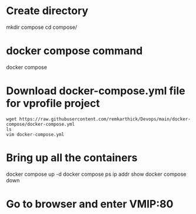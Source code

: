# Create directory
mkdir compose
cd compose/

# docker compose command
docker compose

# Download docker-compose.yml file for vprofile project
```
wget https://raw.githubusercontent.com/remkarthick/Devops/main/docker-compose/docker-compose.yml
ls
vim docker-compose.yml
```
# Bring up all the containers
docker compose up -d
docker compose ps
ip addr show
docker compose down

# Go to browser and enter VMIP:80
